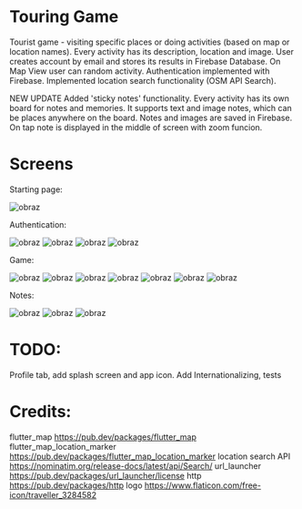 # Touring Game
Tourist game - visiting specific places or doing activities (based on map or location names). Every activity has its description, location and image. User creates account by email and stores its results in Firebase Database. On Map View user can random activity. Authentication implemented with Firebase.
Implemented location search functionality (OSM API Search).

NEW UPDATE
Added 'sticky notes' functionality. Every activity has its own board for notes and memories. It supports text and image notes, which can be places anywhere on the board. Notes and images are saved in Firebase. On tap note is displayed in the middle of screen with zoom funcion.

# Screens

Starting page:

![obraz](https://github.com/mis177/touring-game/assets/56123042/4b13b906-6172-4fb0-a93a-5bc8c0936af4)




Authentication:

![obraz](https://github.com/mis177/touring-game/assets/56123042/13710feb-dece-46ec-a2b5-eb9939814b00)  ![obraz](https://github.com/mis177/touring-game/assets/56123042/361010aa-8d78-4b44-a085-6b8c6bcae18e) ![obraz](https://github.com/mis177/touring-game/assets/56123042/62241792-75cd-4c94-a377-3f95e19a9d66) ![obraz](https://github.com/mis177/touring-game/assets/56123042/362123f1-d07f-4fe7-8e43-39b853431b59) 




Game:

![obraz](https://github.com/mis177/touring-game/assets/56123042/a9edda5a-49fc-4c71-9779-cb963eb5f1bb) ![obraz](https://github.com/mis177/touring-game/assets/56123042/fad4f6b1-9dbc-4bcd-a479-37bd373681c4)  ![obraz](https://github.com/mis177/touring-game/assets/56123042/d2667a52-5a9e-439b-ab0e-7b3f26653926) ![obraz](https://github.com/mis177/touring-game/assets/56123042/94650f25-7b13-464b-8ba2-581e633a4700) ![obraz](https://github.com/mis177/touring-game/assets/56123042/85f90076-ffdc-42b9-a574-72423b51ede8) ![obraz](https://github.com/mis177/touring-game/assets/56123042/463afe65-b83c-47af-9ae2-bc016fff18b3)
 ![obraz](https://github.com/mis177/touring-game/assets/56123042/64e9486c-4861-4557-8c7c-6915e7800fd0)



Notes:

![obraz](https://github.com/mis177/touring-game/assets/56123042/172fbfe1-51be-4032-81ee-52d186d3bde9) ![obraz](https://github.com/mis177/touring-game/assets/56123042/f5405922-92ba-41c1-ad22-005afd7d6677) ![obraz](https://github.com/mis177/touring-game/assets/56123042/e8ae925f-9b0a-44f2-9af4-b0a9076d7513)








# TODO:
Profile tab, add splash screen and app icon. Add Internationalizing, tests

# Credits:
flutter_map  https://pub.dev/packages/flutter_map
flutter_map_location_marker  https://pub.dev/packages/flutter_map_location_marker
location search API https://nominatim.org/release-docs/latest/api/Search/
url_launcher https://pub.dev/packages/url_launcher/license
http https://pub.dev/packages/http
logo https://www.flaticon.com/free-icon/traveller_3284582
